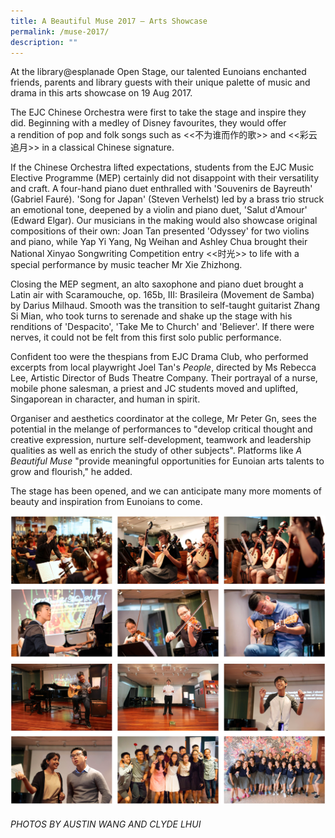 ```yaml
---
title: A Beautiful Muse 2017 – Arts Showcase
permalink: /muse-2017/
description: ""
---
```



At the library@esplanade Open Stage, our talented Eunoians enchanted friends, parents and library guests with their unique palette of music and drama in this arts showcase on 19 Aug 2017.

The EJC Chinese Orchestra were first to take the stage and inspire they did. Beginning with a medley of Disney favourites, they would offer a rendition of pop and folk songs such as <<不为谁而作的歌>> and <<彩云追月>> in a classical Chinese signature.

If the Chinese Orchestra lifted expectations, students from the EJC Music Elective Programme (MEP) certainly did not disappoint with their versatility and craft. A four-hand piano duet enthralled with 'Souvenirs de Bayreuth' (Gabriel Fauré). 'Song for Japan' (Steven Verhelst) led by a brass trio struck an emotional tone, deepened by a violin and piano duet, 'Salut d'Amour' (Edward Elgar). Our musicians in the making would also showcase original compositions of their own: Joan Tan presented 'Odyssey' for two violins and piano, while Yap Yi Yang, Ng Weihan and Ashley Chua brought their National Xinyao Songwriting Competition entry <<时光>> to life with a special performance by music teacher Mr Xie Zhizhong.

Closing the MEP segment, an alto saxophone and piano duet brought a Latin air with Scaramouche, op. 165b, III: Brasileira (Movement de Samba) by Darius Milhaud. Smooth was the transition to self-taught guitarist Zhang Si Mian, who took turns to serenade and shake up the stage with his renditions of 'Despacito', 'Take Me to Church' and 'Believer'. If there were nerves, it could not be felt from this first solo public performance.

Confident too were the thespians from EJC Drama Club, who performed excerpts from local playwright Joel Tan's _People_, directed by Ms Rebecca Lee, Artistic Director of Buds Theatre Company. Their portrayal of a nurse, mobile phone salesman, a priest and JC students moved and uplifted, Singaporean in character, and human in spirit.

Organiser and aesthetics coordinator at the college, Mr Peter Gn, sees the potential in the melange of performances to "develop critical thought and creative expression, nurture self-development, teamwork and leadership qualities as well as enrich the study of other subjects". Platforms like _A Beautiful Muse_ "provide meaningful opportunities for Eunoian arts talents to grow and flourish," he added.

The stage has been opened, and we can anticipate many more moments of beauty and inspiration from Eunoians to come.

![](/images/muse17-1.png)
![](/images/muse17-2.png)

###### PHOTOS BY AUSTIN WANG AND CLYDE LHUI


